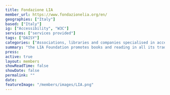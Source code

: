 ```yaml
---
title: Fondazione LIA
member_url: https://www.fondazionelia.org/en/
geographies: ["Italy"]
based: ["Italy"]
ig: ["Accessibility", "W3C"] 
services: ["services provided"] 
tags: ["DAISY"]
categories: ["Associations, libraries and companies specialised in accessibility services"]
summary: "the LIA Foundation promotes books and reading in all its traditional and digital forms, through education, information, awareness-raising and research activities, guaranteeing the fundamental principles: accessibility , integration and  sociality."
press:
active: true
layout: members
showReadTime: false
showDate: false
permalink: ""
date: 
featureImage: "/members/images/LIA.png"
---
```

